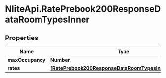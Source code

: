 # NliteApi.RatePrebook200ResponseDataRoomTypesInner

## Properties

Name | Type | Description | Notes
------------ | ------------- | ------------- | -------------
**maxOccupancy** | **Number** |  | [optional] 
**rates** | [**[RatePrebook200ResponseDataRoomTypesInnerRatesInner]**](RatePrebook200ResponseDataRoomTypesInnerRatesInner.md) |  | [optional] 


